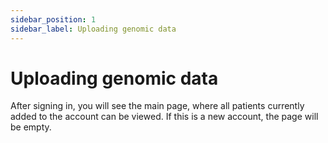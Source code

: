 ```yaml
---
sidebar_position: 1
sidebar_label: Uploading genomic data
---
```


# Uploading genomic data

After signing in, you will see the main page, where all patients currently added to the account can be viewed. If this is a new account, the page will be empty.

